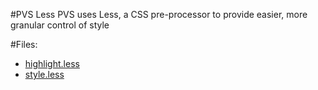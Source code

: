 #PVS Less
PVS uses Less, a CSS pre-processor to provide easier, more granular control of style

#Files:
* [highlight.less](/admin/docs/static/less/highlight.less)
* [style.less](/admin/docs/static/less/style.less)
